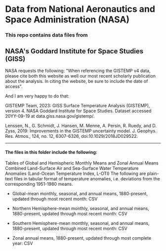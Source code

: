 # Data from National Aeronautics and Space Administration (NASA)



### This repo contains data files from 

## NASA's Goddard Institute for Space Studies (GISS)

NASA requests the following:  "When referencing the GISTEMP v4 data, please cite both this website as well our most recent scholarly publication about the analysis. In citing the website, be sure to include the date of access".

And I am very happy to do that:

GISTEMP Team, 2023: GISS Surface Temperature Analysis (GISTEMP), version 4. NASA Goddard Institute for Space Studies. Dataset accessed 20YY-09-19 at data.giss.nasa.gov/gistemp/.

Lenssen, N., G. Schmidt, J. Hansen, M. Menne, A. Persin, R. Ruedy, and D. Zyss, 2019: Improvements in the GISTEMP uncertainty model. J. Geophys. Res. Atmos., 124, no. 12, 6307-6326, doi:10.1029/2018JD029522.

---

#### The files in this folder include the following:


Tables of Global and Hemispheric Monthly Means and Zonal Annual Means
Combined Land-Surface Air and Sea-Surface Water Temperature Anomalies (Land-Ocean Temperature Index, L-OTI)
The following are plain-text files in tabular format of temperature anomalies, i.e. deviations from the corresponding 1951-1980 means.

- Global-mean monthly, seasonal, and annual means, 1880-present, updated through most recent month: CSV

- Northern Hemisphere-mean monthly, seasonal, and annual means, 1880-present, updated through most recent month: CSV

- Southern Hemisphere-mean monthly, seasonal, and annual means, 1880-present, updated through most recent month: CSV

- Zonal annual means, 1880-present, updated through most complete year: CSV
